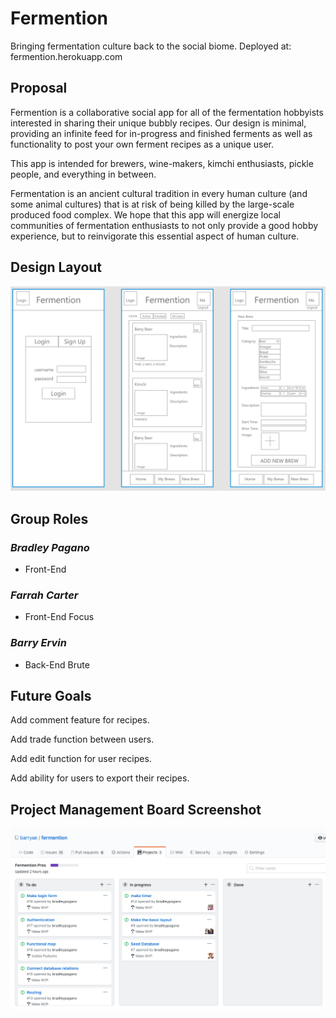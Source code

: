 # **Fermention**

Bringing fermentation culture back to the social biome.
Deployed at: fermention.herokuapp.com

## **Proposal**

Fermention is a collaborative social app for all of the fermentation hobbyists interested in sharing their unique bubbly recipes. Our design is minimal, providing an infinite feed for in-progress and finished ferments as well as functionality to post your own ferment recipes as a unique user.

This app is intended for brewers, wine-makers, kimchi enthusiasts, pickle people, and everything in between.

Fermentation is an ancient cultural tradition in every human culture (and some animal cultures) that is at risk of being killed by the large-scale produced food complex. We hope that this app will energize local communities of fermentation enthusiasts to not only provide a good hobby experience, but to reinvigorate this essential aspect of human culture.

## **Design Layout**

![Design Layout](https://github.com/barryae/fermention/blob/master/client/public/images/fermention_layout.jpg)

## **Group Roles**

### *Bradley Pagano*

- Front-End

### *Farrah Carter*

- Front-End Focus

### *Barry Ervin*

- Back-End Brute

## **Future Goals**

Add comment feature for recipes.

Add trade function between users.

Add edit function for user recipes.

Add ability for users to export their recipes.

## **Project Management Board Screenshot**

![Project Board](https://github.com/barryae/fermention/blob/master/client/public/images/projectBoard.png)
